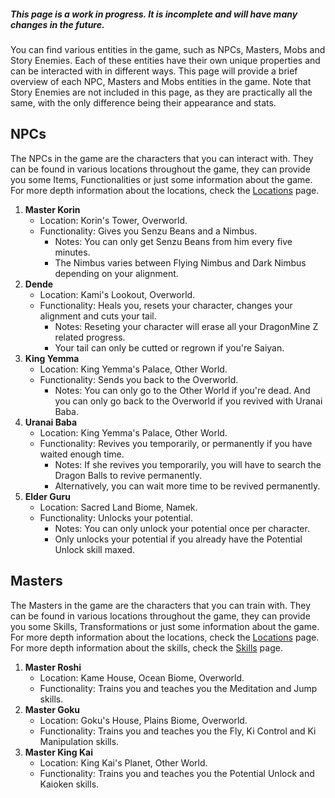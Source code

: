 ##### **This page is a work in progress. It is incomplete and will have many changes in the future.**

You can find various entities in the game, such as NPCs, Masters, Mobs and Story Enemies. Each of these entities have their own unique properties and can be interacted with in different ways. This page will provide a brief overview of each NPC, Masters and Mobs entities in the game. Note that Story Enemies are not included in this page, as they are practically all the same, with the only difference being their appearance and stats.

## **NPCs**

The NPCs in the game are the characters that you can interact with. They can be found in various locations throughout the game, they can provide you some Items, Functionalities or just some information about the game.\
For more depth information about the locations, check the [Locations](locations.md) page.

1. **Master Korin**
     - Location: Korin's Tower, Overworld.
     - Functionality: Gives you Senzu Beans and a Nimbus.
          - Notes: You can only get Senzu Beans from him every five minutes.
          - The Nimbus varies between Flying Nimbus and Dark Nimbus depending on your alignment.
2. **Dende**
     - Location: Kami's Lookout, Overworld.
     - Functionality: Heals you, resets your character, changes your alignment and cuts your tail.
          - Notes: Reseting your character will erase all your DragonMine Z related progress.
          - Your tail can only be cutted or regrown if you're Saiyan.
3. **King Yemma**
     - Location: King Yemma's Palace, Other World.
     - Functionality: Sends you back to the Overworld.
          - Notes: You can only go to the Other World if you're dead. And you can only go back to the Overworld if you revived with Uranai Baba.
4. **Uranai Baba**
     - Location: King Yemma's Palace, Other World.
     - Functionality: Revives you temporarily, or permanently if you have waited enough time.
          - Notes: If she revives you temporarily, you will have to search the Dragon Balls to revive permanently.
          - Alternatively, you can wait more time to be revived permanently.
5. **Elder Guru**
     - Location: Sacred Land Biome, Namek.
     - Functionality: Unlocks your potential.
          - Notes: You can only unlock your potential once per character.
          - Only unlocks your potential if you already have the Potential Unlock skill maxed.

## **Masters**

The Masters in the game are the characters that you can train with. They can be found in various locations throughout the game, they can provide you some Skills, Transformations or just some information about the game.\
For more depth information about the locations, check the [Locations](locations.md) page.\
For more depth information about the skills, check the [Skills](skills.md) page.

1. **Master Roshi**
     - Location: Kame House, Ocean Biome, Overworld.
     - Functionality: Trains you and teaches you the Meditation and Jump skills.
2. **Master Goku**
     - Location: Goku's House, Plains Biome, Overworld.
     - Functionality: Trains you and teaches you the Fly, Ki Control and Ki Manipulation skills.
3. **Master King Kai**
     - Location: King Kai's Planet, Other World.
     - Functionality: Trains you and teaches you the Potential Unlock and Kaioken skills.